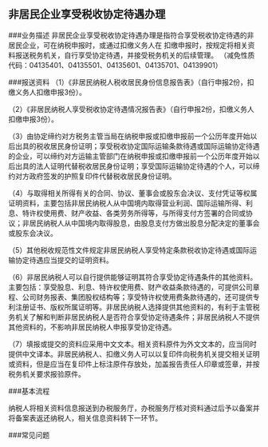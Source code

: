 ## 非居民企业享受税收协定待遇办理

###业务描述
    非居民企业享受税收协定待遇办理是指符合享受税收协定待遇的非居民企业，可在纳税申报时，或通过扣缴义务人在
    扣缴申报时，按规定将相关资料报送税务机关，自行享受协定待遇，并接受税务机关的后续管理。
    （减免性质代码：04135401、04135501、04135601、04135701、04139901）



###报送资料
（1）《非居民纳税人税收居民身份信息报告表》（自行申报2份，扣缴义务人扣缴申报3份）。

（2）《非居民纳税人享受税收协定待遇情况报告表》（自行申报2份，扣缴义务人扣缴申报3份）。

（3）由协定缔约对方税务主管当局在纳税申报或扣缴申报前一个公历年度开始以后出具的税收居民身份证明；享受税收协定国际运输条款待遇或国际运输协定待遇的企业，可以缔约对方运输主管部门在纳税申报或扣缴申报前一个公历年度开始以后出具的法人证明代替税收居民身份证明；享受国际运输协定待遇的个人，可以缔约对方政府签发的护照复印件代替税收居民身份证明。

（4）与取得相关所得有关的合同、协议、董事会或股东会决议、支付凭证等权属证明资料，主要包括非居民纳税人从中国境内取得营业利润、国际运输所得、利息、特许权使用费、财产收益、各类劳务所得等，与所得支付方签署的合同或协议；非居民纳税人从中国境内取得股息，由股息支付方做出股息分配决定的董事会或股东会决议。

（5）其他税收规范性文件规定非居民纳税人享受特定条款税收协定待遇或国际运输协定待遇应当提交的证明资料。

（6）非居民纳税人可以自行提供能够证明其符合享受协定待遇条件的其他资料。主要包括：享受股息、利息、特许权使用费、财产收益条款待遇的，可提供公司章程、公司财务报表、集团股权结构等；享受特许权使用费条款待遇的，还可提供专利注册证书、版权所属证明等。非居民纳税人选择提供其他资料的，有利于主管税务机关了解和判断非居民纳税人是否符合享受协定待遇条件；非居民纳税人不提供其他资料的，不影响非居民纳税人申报享受协定待遇。

（7）填报或提交的资料应采用中文文本。相关资料原件为外文文本的，应当同时提供中文译本。非居民纳税人、扣缴义务人可以以复印件向税务机关提交相关证明或资料，但是应当在复印件上标注原件存放处，加盖报告责任人印章或签章，并按税务机关要求报验原件。



###基本流程

  纳税人将相关资料信息报送到办税服务厅，办税服务厅核对资料通过后予以备案并将备案表返还纳税人，相关信息资料转下一环节。


###常见问题




